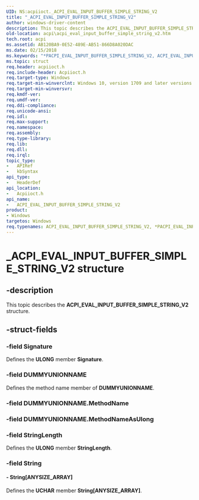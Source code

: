 ```yaml
---
UID: NS:acpiioct._ACPI_EVAL_INPUT_BUFFER_SIMPLE_STRING_V2
title: "_ACPI_EVAL_INPUT_BUFFER_SIMPLE_STRING_V2"
author: windows-driver-content
description: This topic describes the ACPI_EVAL_INPUT_BUFFER_SIMPLE_STRING_V2 structure.
old-location: acpi\acpi_eval_input_buffer_simple_string_v2.htm
tech.root: acpi
ms.assetid: AB120BA9-0E52-489E-AB51-866D8A020DAC
ms.date: 02/15/2018
ms.keywords: "*PACPI_EVAL_INPUT_BUFFER_SIMPLE_STRING_V2, ACPI_EVAL_INPUT_BUFFER_SIMPLE_STRING_V2, ACPI_EVAL_INPUT_BUFFER_SIMPLE_STRING_V2 structure [ACPI Devices], PACPI_EVAL_INPUT_BUFFER_SIMPLE_STRING_V2, PACPI_EVAL_INPUT_BUFFER_SIMPLE_STRING_V2 structure pointer [ACPI Devices], _ACPI_EVAL_INPUT_BUFFER_SIMPLE_STRING_V2, acpi.acpi_eval_input_buffer_simple_string_v2, acpiioct/ACPI_EVAL_INPUT_BUFFER_SIMPLE_STRING_V2, acpiioct/PACPI_EVAL_INPUT_BUFFER_SIMPLE_STRING_V2"
ms.topic: struct
req.header: acpiioct.h
req.include-header: Acpiioct.h
req.target-type: Windows
req.target-min-winverclnt: Windows 10, version 1709 and later versions.
req.target-min-winversvr: 
req.kmdf-ver: 
req.umdf-ver: 
req.ddi-compliance: 
req.unicode-ansi: 
req.idl: 
req.max-support: 
req.namespace: 
req.assembly: 
req.type-library: 
req.lib: 
req.dll: 
req.irql: 
topic_type:
-	APIRef
-	kbSyntax
api_type:
-	HeaderDef
api_location:
-	Acpiioct.h
api_name:
-	ACPI_EVAL_INPUT_BUFFER_SIMPLE_STRING_V2
product:
- Windows
targetos: Windows
req.typenames: ACPI_EVAL_INPUT_BUFFER_SIMPLE_STRING_V2, *PACPI_EVAL_INPUT_BUFFER_SIMPLE_STRING_V2
---
```


# _ACPI_EVAL_INPUT_BUFFER_SIMPLE_STRING_V2 structure


## -description


This topic describes the  <b>ACPI_EVAL_INPUT_BUFFER_SIMPLE_STRING_V2</b> structure.


## -struct-fields




### -field Signature

Defines the <b>ULONG</b> member <b>Signature</b>.


### -field DUMMYUNIONNAME

Defines the method name member of <b>DUMMYUNIONNAME</b>.


### -field DUMMYUNIONNAME.MethodName

 


### -field DUMMYUNIONNAME.MethodNameAsUlong

 


### -field StringLength

Defines the <b>ULONG</b> member <b>StringLength</b>.


### -field String

 




#### - String[ANYSIZE_ARRAY]

Defines the <b>UCHAR</b> member <b>String[ANYSIZE_ARRAY]</b>.

